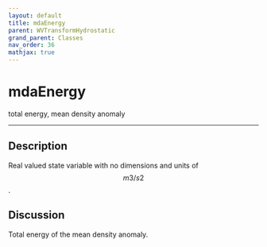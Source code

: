 ```yaml
---
layout: default
title: mdaEnergy
parent: WVTransformHydrostatic
grand_parent: Classes
nav_order: 36
mathjax: true
---
```


#  mdaEnergy

total energy, mean density anomaly


---

## Description
Real valued state variable with no dimensions and units of $$m3/s2$$.

## Discussion

Total energy of the mean density anomaly.

